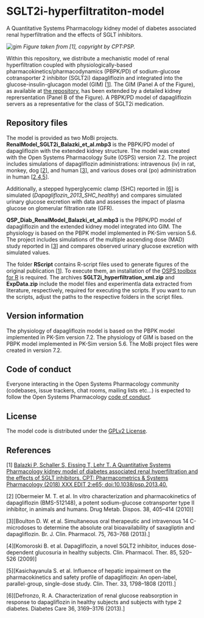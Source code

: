 # SGLT2i-hyperfiltratiton-model
A Quantitative Systems Pharmacology kidney model of diabetes associated renal hyperfiltration and the effects of SGLT inhibitors.

![gim](https://github.com/PavelBal/SGLT2i-hyperfiltration-model/blob/master/Figure_1_color.png)
_Figure taken from [1], copyright by CPT:PSP._

Within this repository, we distribute a mechanistic model of renal hyperfiltration coupled with physiologically-based pharmacokinetics/pharmacodynamics (PBPK/PD) of sodium-glucose cotransporter 2 inhibitor (SGLT2i) dapagliflozin and integrated into the glucose-insulin-glucagon model (GIM) [[1](#references)]. The GIM (Panel A of the Figure), as available at [the repository](https://github.com/Open-Systems-Pharmacology/Glucose-Insulin-Model), has been extended by a detailed kidney reprersentation (Panel B of the Figure). A PBPK/PD model of dapagliflozin servers as a representative for the class of SGLT2i medication.

## Repository files
The model is provided as two MoBi projects.
**RenalModel_SGLT2i_Balazki_et_al.mbp3** is the PBPK/PD model of dapagliflozin with the extended kidney structure. The model was created with the Open Systems Pharmacology Suite (OSPS) version 7.2. The project includes simulations of dapagliflozin administrations: intravenous (iv) in rat, monkey, dog [[2](#references)], and human [[3](#references)], and various doses oral (po) administration in human [[2,4,5](#references)].

Additionally, a stepped hyperglycemic clamp (SHC) reported in [[6](#references)] is simulated (_Dapagliflozin_2013_SHC_healthy_) and compares simulated urinary glucose excretion with data and assesses the impact of plasma glucose on glomerular filtration rate (GFR). 

**QSP_Diab_RenalModel_Balazki_et_al.mbp3** is the PBPK/PD model of dapagliflozin and the extended kidney model integrated into GIM. The physiology is based on the PBPK model implemented in PK-Sim version 5.6. The project includes simulations of the multiple ascending dose (MAD) study reported in [[3](#references)] and compares observed urinary glucose excretion with simulated values.

The folder **RScript** contains R-script files used to generate figures of the original publication [[1](#references)]. To execute them, an installation of the [OSPS toolbox for R](https://github.com/Open-Systems-Pharmacology/R-Toolbox/releases) is required. The archives **SGLT2i_hyperfiltration_xml.zip** and **ExpData.zip** include the model files and experimentla data extracted from literature, respectively, required for executing the scripts. If you want to run the scripts, adjust the paths to the respective folders in the script files.

## Version information
The physiology of dapagliflozin model is based on the PBPK model implemented in PK-Sim version 7.2.
The physiology of GIM is based on the PBPK model implemented in PK-Sim version 5.6.
The MoBi project files were created in version 7.2.

## Code of conduct
Everyone interacting in the Open Systems Pharmacology community (codebases, issue trackers, chat rooms, mailing lists etc...) is expected to follow the Open Systems Pharmacology [code of conduct](https://gitprint.com/Open-Systems-Pharmacology/Suite/blob/master/CODE_OF_CONDUCT.md).

## License
The model code is distributed under the [GPLv2 License](https://github.com/Open-Systems-Pharmacology/Suite/blob/develop/LICENSE).

## References
[1] [Balazki P, Schaller S, Eissing T, Lehr T. A Quantitative Systems Pharmacology kidney model of diabetes associated renal hyperfiltration and the effects of SGLT inhibitors. CPT: Pharmacometrics & Systems Pharmacology (2018) XXX EDIT 2:e65; doi:10.1038/psp.2013.40.](http://onlinelibrary.wiley.com/doi/10.1038/psp.2013.40/abstract)

[2] [Obermeier M. T. et al. In vitro characterization and pharmacokinetics of dapagliflozin (BMS-512148), a potent sodium-glucose cotransporter type II inhibitor, in animals and humans. Drug Metab. Dispos. 38, 405–414 (2010)]

[3][Boulton D. W. et al. Simultaneous oral therapeutic and intravenous 14 C-microdoses to determine the absolute oral bioavailability of saxagliptin and dapagliflozin. Br. J. Clin. Pharmacol. 75, 763–768 (2013).]

[4][Komoroski B. et al. Dapagliflozin, a novel SGLT2 inhibitor, induces dose-dependent glucosuria in healthy subjects. Clin. Pharmacol. Ther. 85, 520–526 (2009)]

[5][Kasichayanula S. et al. Influence of hepatic impairment on the pharmacokinetics and safety profile of dapagliflozin: An open-label, parallel-group, single-dose study. Clin. Ther. 33, 1798–1808 (2011).]

[6][Defronzo, R. A. Characterization of renal glucose reabsorption in response to dapagliflozin in healthy subjects and subjects with type 2 diabetes. Diabetes Care 36, 3169–3176 (2013).]
